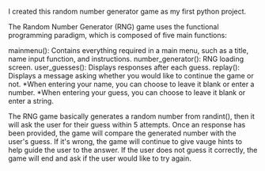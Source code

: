 I created this random number generator game as my first python project.

The Random Number Generator (RNG) game uses the functional programming paradigm, which is composed of five main functions:

mainmenu(): Contains everything required in a main menu, such as a title, name input function, and instructions.
number_generator(): RNG loading screen.
user_guesses(): Displays responses after each guess.
replay(): Displays a message asking whether you would like to continue the game or not.
*When entering your name, you can choose to leave it blank or enter a number. *When entering your guess, you can choose to leave it blank or enter a string.

The RNG game basically generates a random number from randint(), then it will ask the user for their guess within 5 attempts. Once an response has been provided, the game will compare the generated number with the user's guess. If it's wrong, the game will continue to give vauge hints to help guide the user to the answer. If the user does not guess it correctly, the game will end and ask if the user would like to try again.
